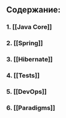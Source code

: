 
## Содержание:
### 1. [[Java Core]]
### 2. [[Spring]]
### 3. [[Hibernate]]
### 4. [[Tests]]
### 5. [[DevOps]]
### 6. [[Paradigms]]